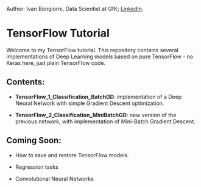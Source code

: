 Author: Ivan Bongiorni, Data Scientist at GfK; [LinkedIn](https://www.linkedin.com/in/ivan-bongiorni-b8a583164/).
# TensorFlow Tutorial






Welcome to my TensorFlow tutorial.
This repository contains several implementations of Deep Learning models based on pure TensorFlow - no Keras here, just plain TensorFlow code.




## Contents:

- **TensorFlow_1_Classification_BatchGD**:      implementation of a Deep Neural Network with simple Gradient Descent optimization.

- **TensorFlow_2_Classification_MiniBatchGD**:  new version of the previous network, with implementation of Mini-Batch Gradient Descent.





## Coming Soon:

- How to save and restore TensorFlow models.

- Regression tasks

- Convolutional Neural Networks

